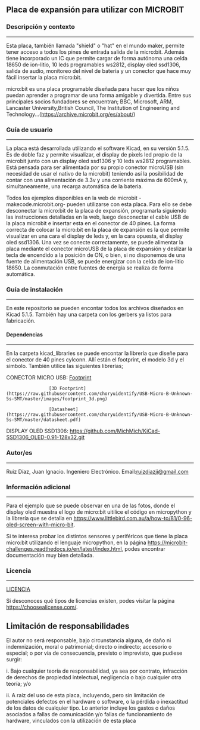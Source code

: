 
## Placa de expansión para utilizar con MICROBIT    


### Descripción y contexto
---

Esta placa, también llamada "shield" o "hat" en el mundo maker, permite tener acceso a todos los pines de entrada salida de la micro:bit. Además tiene incorporado un IC que permite cargar de forma autónoma una celda 18650 de ion-litio, 10 leds programables ws2812, display oled ssd1306, salida de audio, monitoreo del nivel de batería y un conector que hace muy fácil insertar la placa micro:bit.

micro:bit es una placa programable diseñada para hacer que los niños puedan aprender a programar de una forma amigable y divertida. Entre sus principales socios fundadores se encuentran; BBC, Microsoft, ARM, Lancaster University,British Council, The Institution of Engineering and Technology...(https://archive.microbit.org/es/about/)

### Guía de usuario
---
La placa está desarrollada utilizando el software Kicad, en su versión 5.1.5. Es de doble faz y permite visualizar, el display de pixels led propio de la microbit junto con un display oled ssd1306 y 10 leds ws2812 programables. Está pensada para ser alimentada por su propio conector microUSB (sin necesidad de usar el nativo de la microbit) teniendo así la posibilidad de contar con una alimentación de 3.3v y una corriente máxima de 600mA y, simultaneamente, una recarga automática de la bateria.

Todos los ejemplos disponibles en la web de microbit -makecode.microbit.org- pueden utilizarse con esta placa. Para ello se debe desconectar la micro:bit de la placa de expansión, programarla siguiendo las instrucciones detalladas en la web, luego desconectar el cable USB de la placa microbit e insertar esta en el conector de 40 pines. La forma correcta de colocar la micro:bit en la placa de expansión es la que permite visualizar en una cara el display de leds y, en la cara opuesta, el display oled ssd1306. Una vez se conecte correctamente, se puede alimentar la placa mediante el conector microUSB de la placa de expansión y deslizar la tecla de encendido a la posición de ON, o bien, si no disponemos de una fuente de alimentación USB, se puede energizar con la celda de ion-litio 18650. La conmutación entre fuentes de energía se realiza de forma automática. 
 	
### Guía de instalación
---
En este repositorio se pueden encontar todos los archivos diseñados en Kicad 5.1.5. También hay una carpeta con los gerbers ya listos para fabricación.

#### Dependencias
---
En la carpeta kicad_libraries se puede encontar la librería que diseñe para el conector de 40 pines cylconn. Allí están el footprint, el modelo 3d y el simbolo.
También utilice las siguientes librerías;

CONECTOR MICRO USB: 
                    [Footprint](https://raw.githubusercontent.com/choryuidentify/USB-Micro-B-Unknown-5s-SMT/master/images/footprint.png)

                    [3D Footprint](https://raw.githubusercontent.com/choryuidentify/USB-Micro-B-Unknown-5s-SMT/master/images/footprint_3d.png)

                    [Datasheet](https://raw.githubusercontent.com/choryuidentify/USB-Micro-B-Unknown-5s-SMT/master/datasheet.pdf)

             
DISPLAY OLED SSD1306: 
                    https://github.com/MichMich/KiCad-SSD1306_OLED-0.91-128x32.git



### Autor/es
---
Ruiz Díaz, Juan Ignacio. Ingeniero Electrónico. 
Email:ruizdiazji@gmail.com

### Información adicional
---
Para el ejemplo que se puede observar en una de las fotos, donde el display oled muestra el logo de micro:bit uitilice el código en micropython y la librería que se detalla en https://www.littlebird.com.au/a/how-to/81/0-96-oled-screen-with-micro-bit.

Si te interesa probar los distintos sensores y periféricos que tiene la placa micro:bit utilizando el lenguaje micropython, en la página https://microbit-challenges.readthedocs.io/en/latest/index.html, podes encontrar documentación muy bien detallada.

### Licencia 
---
[LICENCIA](https://github.com/ruizdiazji/microbit_hat/master/LICENSE.md)


Si desconoces qué tipos de licencias existen, podes visitar la página https://choosealicense.com/.

## Limitación de responsabilidades

El autor no será responsable, bajo circunstancia alguna, de daño ni indemnización, moral o patrimonial; directo o indirecto; accesorio o especial; o por vía de consecuencia, previsto o imprevisto, que pudiese surgir:

i. Bajo cualquier teoría de responsabilidad, ya sea por contrato, infracción de derechos de propiedad intelectual, negligencia o bajo cualquier otra teoría; y/o

ii. A raíz del uso de esta placa, incluyendo, pero sin limitación de potenciales defectos en el hardware o software, o la pérdida o inexactitud de los datos de cualquier tipo. Lo anterior incluye los gastos o daños asociados a fallas de comunicación y/o fallas de funcionamiento de hardware, vinculados con la utilización de esta placa

